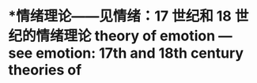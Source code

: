 # \*情绪理论——见情绪：17 世纪和 18 世纪的情绪理论 theory of emotion — see emotion: 17th and 18th century theories of

